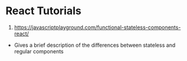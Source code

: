 # React Tutorials

1. https://javascriptplayground.com/functional-stateless-components-react/
  - Gives a brief description of the differences between stateless and regular components
